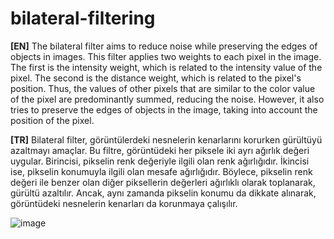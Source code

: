 # bilateral-filtering
**[EN]**
The bilateral filter aims to reduce noise while preserving the edges of objects in images. This filter applies two weights to each pixel in the image. The first is the intensity weight, which is related to the intensity value of the pixel. The second is the distance weight, which is related to the pixel's position. Thus, the values of other pixels that are similar to the color value of the pixel are predominantly summed, reducing the noise. However, it also tries to preserve the edges of objects in the image, taking into account the position of the pixel.

**[TR]**
Bilateral filter, görüntülerdeki nesnelerin kenarlarını korurken gürültüyü azaltmayı amaçlar. Bu filtre, görüntüdeki her piksele iki ayrı ağırlık değeri uygular. Birincisi, pikselin renk değeriyle ilgili olan renk ağırlığıdır. İkincisi ise, pikselin konumuyla ilgili olan mesafe ağırlığıdır. Böylece, pikselin renk değeri ile benzer olan diğer piksellerin değerleri ağırlıklı olarak toplanarak, gürültü azaltılır. Ancak, aynı zamanda pikselin konumu da dikkate alınarak, görüntüdeki nesnelerin kenarları da korunmaya çalışılır.

![image](https://user-images.githubusercontent.com/57074947/203318897-783db420-6d99-41a2-b129-6088486a687b.png)
